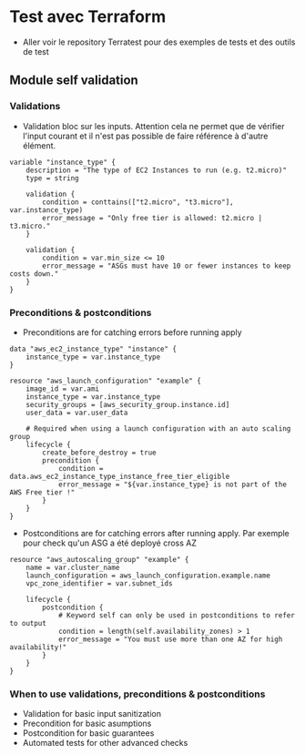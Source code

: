 # Test avec Terraform

* Aller voir le repository Terratest pour des exemples de tests et des outils de test

## Module self validation
### Validations
* Validation bloc sur les inputs. Attention cela ne permet que de vérifier l'input courant et il n'est pas possible de faire référence à d'autre élément.
```
variable "instance_type" {
    description = "The type of EC2 Instances to run (e.g. t2.micro)"
    type = string

    validation {
        condition = conttains(["t2.micro", "t3.micro"], var.instance_type)
        error_message = "Only free tier is allowed: t2.micro | t3.micro."
    }

    validation {
        condition = var.min_size <= 10
        error_message = "ASGs must have 10 or fewer instances to keep costs down."
    }
}
```

### Preconditions & postconditions
* Preconditions are for catching errors before running apply
```
data "aws_ec2_instance_type" "instance" {
    instance_type = var.instance_type
}

resource "aws_launch_configuration" "example" {
    image_id = var.ami
    instance_type = var.instance_type
    security_groups = [aws_security_group.instance.id]
    user_data = var.user_data

    # Required when using a launch configuration with an auto scaling group
    lifecycle {
        create_before_destroy = true
        precondition {
            condition = data.aws_ec2_instance_type_instance_free_tier_eligible
            error_message = "${var.instance_type} is not part of the AWS Free tier !"
        }
    }
}
```
* Postconditions are for catching errors after running apply. Par exemple pour check qu'un ASG a été deployé cross AZ
```
resource "aws_autoscaling_group" "example" {
    name = var.cluster_name
    launch_configuration = aws_launch_configuration.example.name
    vpc_zone_identifier = var.subnet_ids

    lifecycle {
        postcondition {
            # Keyword self can only be used in postconditions to refer to output
            condition = length(self.availability_zones) > 1
            error_message = "You must use more than one AZ for high availability!"
        }
    }
}
```

### When to use validations, preconditions & postconditions
* Validation for basic input sanitization
* Precondition for basic asumptions
* Postcondition for basic guarantees
* Automated tests for other advanced checks